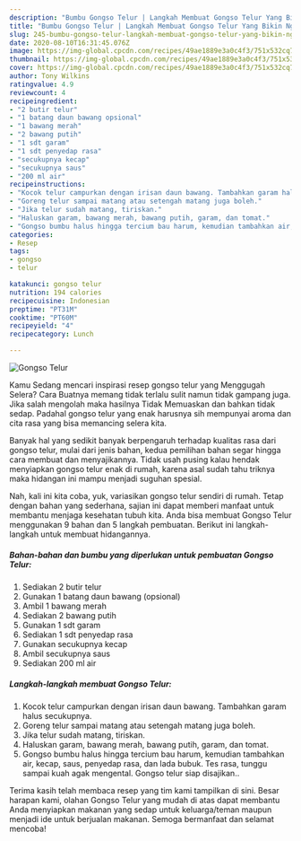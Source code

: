 ```yaml
---
description: "Bumbu Gongso Telur | Langkah Membuat Gongso Telur Yang Bikin Ngiler"
title: "Bumbu Gongso Telur | Langkah Membuat Gongso Telur Yang Bikin Ngiler"
slug: 245-bumbu-gongso-telur-langkah-membuat-gongso-telur-yang-bikin-ngiler
date: 2020-08-10T16:31:45.076Z
image: https://img-global.cpcdn.com/recipes/49ae1889e3a0c4f3/751x532cq70/gongso-telur-foto-resep-utama.jpg
thumbnail: https://img-global.cpcdn.com/recipes/49ae1889e3a0c4f3/751x532cq70/gongso-telur-foto-resep-utama.jpg
cover: https://img-global.cpcdn.com/recipes/49ae1889e3a0c4f3/751x532cq70/gongso-telur-foto-resep-utama.jpg
author: Tony Wilkins
ratingvalue: 4.9
reviewcount: 4
recipeingredient:
- "2 butir telur"
- "1 batang daun bawang opsional"
- "1 bawang merah"
- "2 bawang putih"
- "1 sdt garam"
- "1 sdt penyedap rasa"
- "secukupnya kecap"
- "secukupnya saus"
- "200 ml air"
recipeinstructions:
- "Kocok telur campurkan dengan irisan daun bawang. Tambahkan garam halus secukupnya."
- "Goreng telur sampai matang atau setengah matang juga boleh."
- "Jika telur sudah matang, tiriskan."
- "Haluskan garam, bawang merah, bawang putih, garam, dan tomat."
- "Gongso bumbu halus hingga tercium bau harum, kemudian tambahkan air, kecap, saus, penyedap rasa, dan lada bubuk. Tes rasa, tunggu sampai kuah agak mengental. Gongso telur siap disajikan.."
categories:
- Resep
tags:
- gongso
- telur

katakunci: gongso telur 
nutrition: 194 calories
recipecuisine: Indonesian
preptime: "PT31M"
cooktime: "PT60M"
recipeyield: "4"
recipecategory: Lunch

---
```



![Gongso Telur](https://img-global.cpcdn.com/recipes/49ae1889e3a0c4f3/751x532cq70/gongso-telur-foto-resep-utama.jpg)

Kamu Sedang mencari inspirasi resep gongso telur yang Menggugah Selera? Cara Buatnya memang tidak terlalu sulit namun tidak gampang juga. Jika salah mengolah maka hasilnya Tidak Memuaskan dan bahkan tidak sedap. Padahal gongso telur yang enak harusnya sih mempunyai aroma dan cita rasa yang bisa memancing selera kita.



Banyak hal yang sedikit banyak berpengaruh terhadap kualitas rasa dari gongso telur, mulai dari jenis bahan, kedua pemilihan bahan segar hingga cara membuat dan menyajikannya. Tidak usah pusing kalau hendak menyiapkan gongso telur enak di rumah, karena asal sudah tahu triknya maka hidangan ini mampu menjadi suguhan spesial.


Nah, kali ini kita coba, yuk, variasikan gongso telur sendiri di rumah. Tetap dengan bahan yang sederhana, sajian ini dapat memberi manfaat untuk membantu menjaga kesehatan tubuh kita. Anda bisa membuat Gongso Telur menggunakan 9 bahan dan 5 langkah pembuatan. Berikut ini langkah-langkah untuk membuat hidangannya.

<!--inarticleads1-->

##### Bahan-bahan dan bumbu yang diperlukan untuk pembuatan Gongso Telur:

1. Sediakan 2 butir telur
1. Gunakan 1 batang daun bawang (opsional)
1. Ambil 1 bawang merah
1. Sediakan 2 bawang putih
1. Gunakan 1 sdt garam
1. Sediakan 1 sdt penyedap rasa
1. Gunakan secukupnya kecap
1. Ambil secukupnya saus
1. Sediakan 200 ml air




<!--inarticleads2-->

##### Langkah-langkah membuat Gongso Telur:

1. Kocok telur campurkan dengan irisan daun bawang. Tambahkan garam halus secukupnya.
1. Goreng telur sampai matang atau setengah matang juga boleh.
1. Jika telur sudah matang, tiriskan.
1. Haluskan garam, bawang merah, bawang putih, garam, dan tomat.
1. Gongso bumbu halus hingga tercium bau harum, kemudian tambahkan air, kecap, saus, penyedap rasa, dan lada bubuk. Tes rasa, tunggu sampai kuah agak mengental. Gongso telur siap disajikan..




Terima kasih telah membaca resep yang tim kami tampilkan di sini. Besar harapan kami, olahan Gongso Telur yang mudah di atas dapat membantu Anda menyiapkan makanan yang sedap untuk keluarga/teman maupun menjadi ide untuk berjualan makanan. Semoga bermanfaat dan selamat mencoba!
